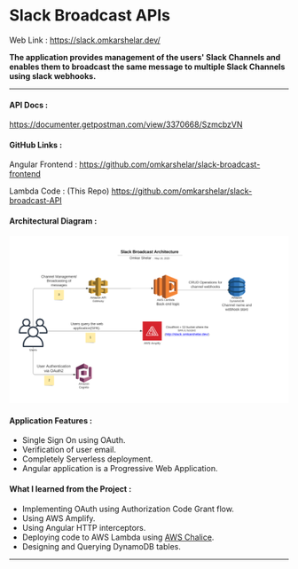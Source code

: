 # Slack Broadcast APIs

Web Link : https://slack.omkarshelar.dev/


**The application provides management of the users' Slack Channels and enables them to broadcast the same message to multiple Slack Channels using slack webhooks.**

---

#### API Docs :
https://documenter.getpostman.com/view/3370668/SzmcbzVN

#### GitHub Links : 

Angular Frontend : https://github.com/omkarshelar/slack-broadcast-frontend

Lambda Code : (This Repo) https://github.com/omkarshelar/slack-broadcast-API

#### Architectural Diagram :

![Slack Broadcast Architecture](/docs/slack-broadcast-arch-transparent.svg "Slack Broadcast Architecture")


#### Application Features :
* Single Sign On using OAuth.
* Verification of user email.
* Completely Serverless deployment.
* Angular application is a Progressive Web Application.

#### What I learned from the Project :
* Implementing OAuth using Authorization Code Grant flow.
* Using AWS Amplify.
* Using Angular HTTP interceptors.
* Deploying code to AWS Lambda using [AWS Chalice](https://github.com/aws/chalice).
* Designing and Querying DynamoDB tables.

---